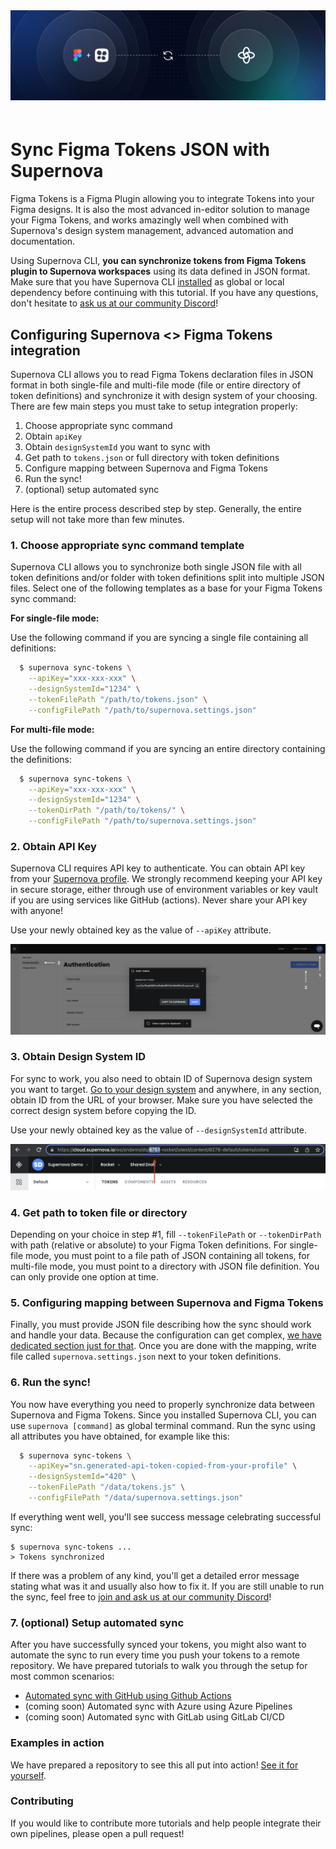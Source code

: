 <img src="https://github.com/Supernova-Studio/cli/blob/main/docs/images/ft.png?raw=true" alt="Supernova CLI" style="max-width:100%; margin-bottom: 20px;" />

# Sync Figma Tokens JSON with Supernova

Figma Tokens is a Figma Plugin allowing you to integrate Tokens into your Figma designs. It is also the most advanced in-editor solution to manage your Figma Tokens, and works amazingly well when combined with Supernova's design system management, advanced automation and documentation.

Using Supernova CLI, **you can synchronize tokens from Figma Tokens plugin to Supernova workspaces** using its data defined in JSON format. Make sure that you have Supernova CLI [installed](https://github.com/Supernova-Studio/cli) as global or local dependency before continuing with this tutorial. If you have any questions, don't hesitate to [ask us at our community Discord](https://community.supernova.io)!

## Configuring Supernova <> Figma Tokens integration

Supernova CLI allows you to read Figma Tokens declaration files in JSON format in both single-file and multi-file mode (file or entire directory of token definitions) and synchronize it with design system of your choosing. There are few main steps you must take to setup integration properly:

1. Choose appropriate sync command
2. Obtain `apiKey`
3. Obtain `designSystemId` you want to sync with
4. Get path to `tokens.json` or full directory with token definitions
5. Configure mapping between Supernova and Figma Tokens
6. Run the sync!
7. (optional) setup automated sync

Here is the entire process described step by step. Generally, the entire setup will not take more than few minutes.

### 1. Choose appropriate sync command template

Supernova CLI allows you to synchronize both single JSON file with all token definitions and/or folder with token definitions split into multiple JSON files. Select one of the following templates as a base for your Figma Tokens sync command:

**For single-file mode:**

Use the following command if you are syncing a single file containing all definitions:

```sh
  $ supernova sync-tokens \
    --apiKey="xxx-xxx-xxx" \
    --designSystemId="1234" \
    --tokenFilePath "/path/to/tokens.json" \
    --configFilePath "/path/to/supernova.settings.json"
```

**For multi-file mode:**

Use the following command if you are syncing an entire directory containing the definitions:

```sh
  $ supernova sync-tokens \
    --apiKey="xxx-xxx-xxx" \
    --designSystemId="1234" \
    --tokenDirPath "/path/to/tokens/" \
    --configFilePath "/path/to/supernova.settings.json"
```

### 2. Obtain API Key

Supernova CLI requires API key to authenticate. You can obtain API key from your [Supernova profile](https://cloud.supernova.io/user-profile/general). We strongly recommend keeping your API key in secure storage, either through use of environment variables or key vault if you are using services like GitHub (actions). Never share your API key with anyone!

Use your newly obtained key as the value of `--apiKey` attribute.

![Obtaining API key](./images/get-api-key.png)

### 3. Obtain Design System ID

For sync to work, you also need to obtain ID of Supernova design system you want to target. [Go to your design system](https://cloud.supernova.io/) and anywhere, in any section, obtain ID from the URL of your browser. Make sure you have selected the correct design system before copying the ID.

Use your newly obtained key as the value of `--designSystemId` attribute.

![Obtaining design system ID](./images/get-ds-id.png)

### 4. Get path to token file or directory

Depending on your choice in step #1, fill `--tokenFilePath` or `--tokenDirPath` with path (relative or absolute) to your Figma Token definitions. For single-file mode, you must point to a file path of JSON containing all tokens, for multi-file mode, you must point to a directory with JSON file definition. You can only provide one option at time.

### 5. Configuring mapping between Supernova and Figma Tokens

Finally, you must provide JSON file describing how the sync should work and handle your data. Because the configuration can get complex, [we have dedicated section just for that](./figma-tokens-sync-mapping-examples.md). Once you are done with the mapping, write file called `supernova.settings.json` next to your token definitions.

### 6. Run the sync!

You now have everything you need to properly synchronize data between Supernova and Figma Tokens. Since you installed Supernova CLI, you can use `supernova [command]` as global terminal command. Run the sync using all attributes you have obtained, for example like this:

```sh
  $ supernova sync-tokens \
    --apiKey="sn.generated-api-token-copied-from-your-profile" \
    --designSystemId="420" \
    --tokenFilePath "/data/tokens.js" \
    --configFilePath "/data/supernova.settings.json"
```

If everything went well, you'll see success message celebrating successful sync:

```
$ supernova sync-tokens ...
> Tokens synchronized
```

If there was a problem of any kind, you'll get a detailed error message stating what was it and usually also how to fix it. If you are still unable to run the sync, feel free to [join and ask us at our community Discord](https://community.supernova.io)!

### 7. (optional) Setup automated sync

After you have successfully synced your tokens, you might also want to automate the sync to run every time you push your tokens to a remote repository. We have prepared tutorials to walk you through the setup for most common scenarios:

- [Automated sync with GitHub using Github Actions](./figma-tokens-automations-github-actions.md)
- (coming soon) Automated sync with Azure using Azure Pipelines
- (coming soon) Automated sync with GitLab using GitLab CI/CD

### Examples in action

We have prepared a repository to see this all put into action! [See it for yourself](https://github.com/JiriTrecak/design-tokens-sync-test).

### Contributing 

If you would like to contribute more tutorials and help people integrate their own pipelines, please open a pull request!